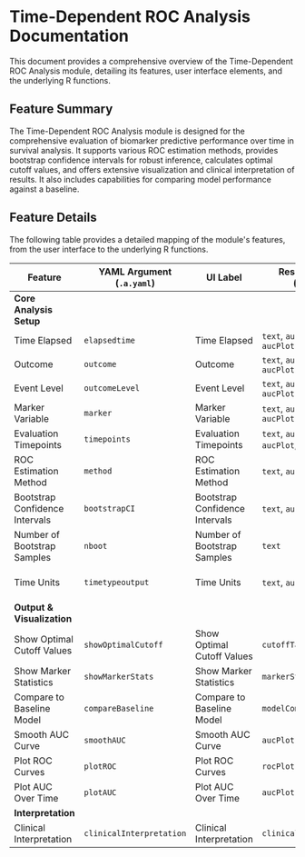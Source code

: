 # Time-Dependent ROC Analysis Documentation

This document provides a comprehensive overview of the Time-Dependent ROC Analysis module, detailing its features, user interface elements, and the underlying R functions.

## Feature Summary

The Time-Dependent ROC Analysis module is designed for the comprehensive evaluation of biomarker predictive performance over time in survival analysis. It supports various ROC estimation methods, provides bootstrap confidence intervals for robust inference, calculates optimal cutoff values, and offers extensive visualization and clinical interpretation of results. It also includes capabilities for comparing model performance against a baseline.

## Feature Details

The following table provides a detailed mapping of the module's features, from the user interface to the underlying R functions.

| Feature                          | YAML Argument (`.a.yaml`)      | UI Label                               | Results Section (`.r.yaml`)         | R Function (`.b.R`)                  |
| -------------------------------- | ------------------------------ | -------------------------------------- | ----------------------------------- | ------------------------------------ |
| **Core Analysis Setup**          |                                |                                        |                                     |                                      |
| Time Elapsed                     | `elapsedtime`                  | Time Elapsed                           | `text`, `aucTable`, `rocPlot`, `aucPlot` | `.cleanData`, `.run`                 |
| Outcome                          | `outcome`                      | Outcome                                | `text`, `aucTable`, `rocPlot`, `aucPlot` | `.cleanData`, `.run`                 |
| Event Level                      | `outcomeLevel`                 | Event Level                            | `text`, `aucTable`, `rocPlot`, `aucPlot` | `.cleanData`, `.run`                 |
| Marker Variable                  | `marker`                       | Marker Variable                        | `text`, `aucTable`, `rocPlot`, `aucPlot` | `.cleanData`, `.run`                 |
| Evaluation Timepoints            | `timepoints`                   | Evaluation Timepoints                  | `text`, `aucTable`, `rocPlot`, `aucPlot`, `cutoffTable` | `.parseTimepoints`, `.run`           |
| ROC Estimation Method            | `method`                       | ROC Estimation Method                  | `text`, `aucTable`, `aucPlot`       | `.run`                               |
| Bootstrap Confidence Intervals   | `bootstrapCI`                  | Bootstrap Confidence Intervals         | `text`, `aucTable`                  | `.run`                               |
| Number of Bootstrap Samples      | `nboot`                        | Number of Bootstrap Samples            | `text`                              | `.run`                               |
| Time Units                       | `timetypeoutput`               | Time Units                             | `text`, `aucPlot`                   | `.createInterpretation`, `.createClinicalInterpretation`, `.compareToBaseline` |
| **Output & Visualization**       |                                |                                        |                                     |                                      |
| Show Optimal Cutoff Values       | `showOptimalCutoff`            | Show Optimal Cutoff Values             | `cutoffTable`                       | `.calculateOptimalCutoffs`           |
| Show Marker Statistics           | `showMarkerStats`              | Show Marker Statistics                 | `markerStats`                       | `.calculateMarkerStats`              |
| Compare to Baseline Model        | `compareBaseline`              | Compare to Baseline Model              | `modelComparison`                   | `.compareToBaseline`                 |
| Smooth AUC Curve                 | `smoothAUC`                    | Smooth AUC Curve                       | `aucPlot`                           | `.plotAUC`                           |
| Plot ROC Curves                  | `plotROC`                      | Plot ROC Curves                        | `rocPlot`                           | `.plotROC`                           |
| Plot AUC Over Time               | `plotAUC`                      | Plot AUC Over Time                     | `aucPlot`                           | `.plotAUC`                           |
| **Interpretation**               |                                |                                        |                                        |                                      |
| Clinical Interpretation          | `clinicalInterpretation`       | Clinical Interpretation                | `clinicalInterpretation`            | `.createClinicalInterpretation`      |
